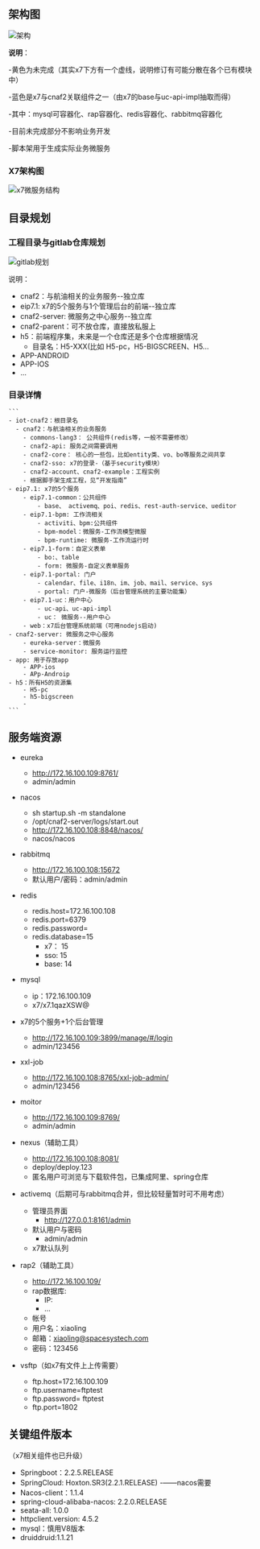 


## 架构图

![架构](img/cnaf-tech.png "总体架构图")

**说明**：

-黄色为未完成（其实x7下方有一个虚线，说明修订有可能分散在各个已有模块中）

-蓝色是x7与cnaf2关联组件之一（由x7的base与uc-api-impl抽取而得）

-其中：mysql可容器化、rap容器化、redis容器化、rabbitmq容器化

-目前未完成部分不影响业务开发

-脚本架用于生成实际业务微服务


### X7架构图

![x7微服务结构](img/x7-tech.png)


## 目录规划


### 工程目录与gitlab仓库规划

![gitlab规划](img/gitlab.png)

说明：

- cnaf2：与航油相关的业务服务--独立库
- eip7.1: x7的5个服务与1个管理后台的前端--独立库
- cnaf2-server: 微服务之中心服务--独立库
- cnaf2-parent：可不放仓库，直接放私服上
- h5：前端程序集，未来是一个仓库还是多个仓库根据情况
	- 目录名：H5-XXX(比如 H5-pc，H5-BIGSCREEN、H5...
- APP-ANDROID
- APP-IOS 
- ...
	
### 目录详情
	
	```	
	- iot-cnaf2：根目录名
	  - cnaf2：与航油相关的业务服务
		- commons-lang3： 公共组件(redis等，一般不需要修改）
		- cnaf2-api: 服务之间需要调用
		- cnaf2-core： 核心的一些包，比如entity类、vo、bo等服务之间共享
		- cnaf2-sso: x7的登录-（基于security模块）			
		- cnaf2-account、cnaf2-example：工程实例
		- 根据脚手架生成工程，见“开发指南”
	- eip7.1: x7的5个服务
		- eip7.1-common：公共组件
			- base、 activemq、poi、redis、rest-auth-service、ueditor
		- eip7.1-bpm: 工作流相关
			- activiti、bpm:公共组件
			- bpm-model：微服务-工作流模型微服
			- bpm-runtime: 微服务-工作流运行时
		- eip7.1-form：自定义表单
			- bo:、table
			- form: 微服务-自定义表单服务
		- eip7.1-portal: 门户
			- calendar、file、i18n、im、job、mail、service、sys
			- portal: 门户-微服务（后台管理系统的主要功能集）
		- eip7.1-uc：用户中心
			- uc-api、uc-api-impl
			- uc： 微服务--用户中心	
		- web：x7后台管理系统前端（可用nodejs启动)
	- cnaf2-server: 微服务之中心服务
		- eureka-server：微服务
		- service-monitor: 服务运行监控
	- app: 用于存放app
		- APP-ios
		- APp-Androip
	- h5：所有H5的资源集
		- H5-pc
		- h5-bigscreen
		- 	 
	```

## 服务端资源	

- eureka

	- http://172.16.100.109:8761/
	- admin/admin
	
- nacos

	- sh startup.sh -m standalone
	- /opt/cnaf2-server/logs/start.out
	- http://172.16.100.108:8848/nacos/
	- nacos/nacos

- rabbitmq

	- http://172.16.100.108:15672
	- 默认用户/密码：admin/admin


- redis
	 - redis.host=172.16.100.108
	 - redis.port=6379
	 - redis.password=
	 - redis.database=15
	   - x7： 15
	   - sso: 15
	   - base: 14


- mysql
	- ip：172.16.100.109
	- x7/x7.1qazXSW@


- x7的5个服务+1个后台管理
	- http://172.16.100.109:3899/manage/#/login
	- admin/123456
	
- xxl-job
	- http://172.16.100.108:8765/xxl-job-admin/
	- admin/123456

- moitor
	- http://172.16.100.109:8769/
	- admin/admin


- nexus（辅助工具）
	- http://172.16.100.108:8081/
	- deploy/deploy.123
	- 匿名用户可浏览与下载软件包，已集成阿里、spring仓库

- activemq（后期可与rabbitmq合并，但比较轻量暂时可不用考虑）

	- 管理员界面
	  - http://127.0.0.1:8161/admin
	- 默认用户与密码
	  - admin/admin
	- x7默认队列

- rap2（辅助工具）

	- http://172.16.100.109/  
	- rap数据库:
	    - IP:
	    - ...
	- 帐号
	 - 用户名：xiaoling
	 - 邮箱：xiaoling@spacesystech.com
	 - 密码：123456

- vsftp（如x7有文件上上传需要）
	- ftp.host=172.16.100.109
	- ftp.username=ftptest
	- ftp.password= ftptest
	- ftp.port=1802
	

## 关键组件版本

（x7相关组件也已升级）

  - Springboot：2.2.5.RELEASE
  - SpringCloud: Hoxton.SR3(2.2.1.RELEASE) -——nacos需要
  - Nacos-client：1.1.4
  - spring-cloud-alibaba-nacos: 2.2.0.RELEASE
  - seata-all: 1.0.0
  - httpclient.version: 4.5.2
  - mysql：慎用V8版本
  - druiddruid:1.1.21
